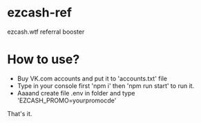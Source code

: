 # ezcash-ref
ezcash.wtf referral booster

# How to use?
- Buy VK.com accounts and put it to 'accounts.txt' file
- Type in your console first 'npm i' then 'npm run start' to run it.
- Aaaand create file .env in folder and type 'EZCASH_PROMO=yourpromocde'

That's it.
